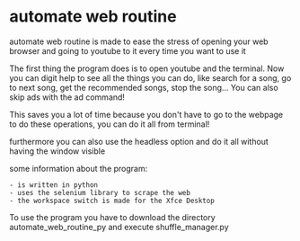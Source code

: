 # automate web routine

automate web routine is made to ease the stress of opening your web browser and going to youtube to it every time you want to use it

The first thing the program does is to open youtube and the terminal.
Now you can digit help to see all the things you can do, like search for a song, go to next song, get the recommended songs, stop the song...
You can also skip ads with the ad command!

This saves you a lot of time because you don't have to go to the webpage to do these operations, you can do it all from terminal!

furthermore you can also use the headless option and do it all without having the window visible

some information about the program:
    
    - is written in python
    - uses the selenium library to scrape the web
    - the workspace switch is made for the Xfce Desktop

To use the program you have to download the directory automate_web_routine_py and execute shuffle_manager.py
